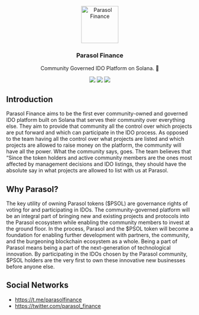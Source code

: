 <p align="center">
  <p align="center">
    <img src="https://parasol.finance/icon.png" height="100" alt="Parasol Finance" />
  </p>
  <h3 align="center">
    Parasol Finance
  </h3>
  <p align="center">
    Community Governed IDO Platform on Solana. 🚀
  </p>
  <p align="center">
    <!--<a href="https://github.com/parasol-finance/application/actions?workflow=Build"><img src="https://github.com/parasol-finance/application/workflows/Build/badge.svg" /></a>-->
    <img src="https://img.shields.io/badge/TypeScript-007ACC?logo=typescript&logoColor=white" />
    <a href="https://www.rust-lang.org/"><img src="https://img.shields.io/badge/Made%20With-NextJS-CCCCCC" /></a>
    <a href="https://t.me/parasolfinance"><img src="https://img.shields.io/badge/Telegram-Channel-0088cc" /></a>
  </p>
</p>

## Introduction

Parasol Finance aims to be the first ever community-owned and governed IDO platform built on Solana that serves their community over everything else. They aim to provide that community all the control over which projects are put forward and which can participate in the IDO process. As opposed to the team having all the control over what projects are listed and which projects are allowed to raise money on the platform, the community will have all the power. What the community says, goes. The team believes that “Since the token holders and active community members are the ones most affected by management decisions and IDO listings, they should have the absolute say in what projects are allowed to list with us at Parasol.


## Why Parasol?

The key utility of owning Parasol tokens ($PSOL) are governance rights of voting for and participating in IDOs. The community-governed platform will be an integral part of bringing new and existing projects and protocols into the Parasol ecosystem while enabling the community members to invest at the ground floor. In the process, Parasol and the $PSOL token will become a foundation for enabling further development with partners, the community, and the burgeoning blockchain ecosystem as a whole.
Being a part of Parasol means being a part of the next-generation of technological innovation. By participating in the IDOs chosen by the Parasol community, $PSOL holders are the very first to own these innovative new businesses before anyone else.

## Social Networks

- https://t.me/parasolfinance
- https://twitter.com/parasol_finance
